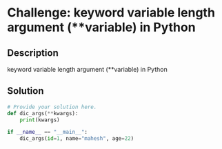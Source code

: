 # Challenge: keyword variable length argument (**variable) in Python

## Description

keyword variable length argument (**variable) in Python

## Solution

```python
# Provide your solution here.
def dic_args(**kwargs):
    print(kwargs)

if __name__ == "__main__":
    dic_args(id=1, name="mahesh", age=22)


